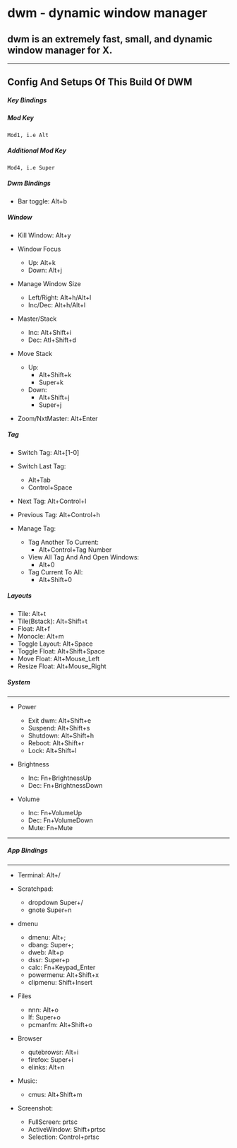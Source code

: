# dwm - dynamic window manager
## dwm is an extremely fast, small, and dynamic window manager for X.

---
Config And Setups Of This Build Of DWM
---

##### Key Bindings

##### Mod Key

    Mod1, i.e Alt
    
##### Additional Mod Key

    Mod4, i.e Super

##### Dwm Bindings

- Bar toggle:             Alt+b

##### Window

- Kill Window:            Alt+y
 
- Window Focus
    - Up:                 Alt+k
    - Down:               Alt+j

- Manage Window Size
    - Left/Right:         Alt+h/Alt+l
    - Inc/Dec:            Alt+h/Alt+l
    
- Master/Stack
    - Inc:                Alt+Shift+i
    - Dec:                Atl+Shift+d
    
- Move Stack
    - Up:
       - Alt+Shift+k
       - Super+k
    - Down:
       - Alt+Shift+j
       - Super+j
                         
- Zoom/NxtMaster:         Alt+Enter

##### Tag

- Switch Tag:             Alt+[1-0]
- Switch Last Tag:
  - Alt+Tab
  - Control+Space
 
- Next Tag:               Alt+Control+l
- Previous Tag:           Alt+Control+h

- Manage Tag:
    - Tag Another To Current:
        - Alt+Control+Tag Number
    - View All Tag And And Open Windows:
        - Alt+0
    - Tag Current To All:
        - Alt+Shift+0

##### Layouts

- Tile:                   Alt+t
- Tile(Bstack):           Alt+Shift+t
- Float:                  Alt+f
- Monocle:                Alt+m
- Toggle Layout:          Alt+Space
- Toggle Float:           Alt+Shift+Space
- Move Float:             Alt+Mouse_Left
- Resize Float:           Alt+Mouse_Right

##### System
---

- Power
    - Exit dwm:               Alt+Shift+e
    - Suspend:                Alt+Shift+s
    - Shutdown:               Alt+Shift+h
    - Reboot:                 Alt+Shift+r
    - Lock:                   Alt+Shift+l

- Brightness
    - Inc:                 Fn+BrightnessUp
    - Dec:                 Fn+BrightnessDown

- Volume
    - Inc:                 Fn+VolumeUp
    - Dec:                 Fn+VolumeDown
    - Mute:                Fn+Mute
    
---
##### App Bindings
---

- Terminal:               Alt+/

- Scratchpad:
    - dropdown            Super+/
    - gnote               Super+n

- dmenu 
    - dmenu:              Alt+;
    - dbang:              Super+;
    - dweb:               Alt+p
    - dssr:               Super+p
    - calc:               Fn+Keypad_Enter
    - powermenu:          Alt+Shift+x
    - clipmenu:           Shift+Insert

- Files
    - nnn:                Alt+o
    - lf:                 Super+o
    - pcmanfm:            Alt+Shift+o

- Browser
    - qutebrowsr:         Alt+i
    - firefox:            Super+i
    - elinks:             Alt+n

- Music:                  
    - cmus:               Alt+Shift+m

- Screenshot:
    - FullScreen:          prtsc
    - ActiveWindow:        Shift+prtsc
    - Selection:           Control+prtsc
